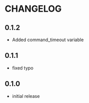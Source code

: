 # CHANGELOG

## 0.1.2

* Added command_timeout variable

## 0.1.1

* fixed typo

## 0.1.0

* initial release
